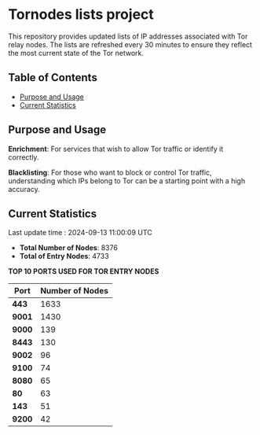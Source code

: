 # Tornodes lists project

This repository provides updated lists of IP addresses associated with Tor relay nodes. The lists are refreshed every 30 minutes to ensure they reflect the most current state of the Tor network.

## Table of Contents

- [Purpose and Usage](#purpose-and-usage)
- [Current Statistics](#current-statistics)


## Purpose and Usage

**Enrichment**: For services that wish to allow Tor traffic or identify it correctly.

**Blacklisting**: For those who want to block or control Tor traffic, understanding which IPs belong to Tor can be a starting point with a high accuracy.

## Current Statistics

Last update time : 2024-09-13 11:00:09 UTC

- **Total Number of Nodes**: 8376
- **Total of Entry Nodes**: 4733

**TOP 10 PORTS USED FOR TOR ENTRY NODES**

| **Port** | **Number of Nodes** |
|------|-----------------|
| **443**   | 1633  |
| **9001**   | 1430  |
| **9000**   | 139  |
| **8443**   | 130  |
| **9002**   | 96  |
| **9100**   | 74  |
| **8080**   | 65  |
| **80**   | 63  |
| **143**   | 51  |
| **9200**   | 42  |

